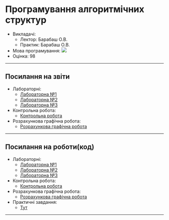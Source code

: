 <h1><b>Програмування алгоритмічних структур</b></h1>
 <p>
 <ul> 
  <li>Викладачі:<ul>
    <li>Лектор: Барабаш О.В.</li>
    <li>Практик: Барабаш О.В.</li>
    </ul> </li>
  <li>Мова програмування: <img src="https://img.shields.io/badge/Java-%23ED8B00.svg?style=flat&logo=coffeescript&logoColor=white"></li>
  <li>Оцінка: 98</li>
  </ul>
  </p>
  
  ---
  
  <h2>Посилання на звіти</h2>
   <p>
 <ul> 
  <li>Лабораторні:<ul>
    <li><a href="https://github.com/karkuh/KPI_works/blob/master/1_sem/programming_of_algorithmic_structures/Reports/%D0%9B%D0%A0-1_%D0%A2%D0%A0-12_%D0%9A%D0%B0%D1%80%D0%BA%D1%83%D1%88%D0%B5%D0%B2%D1%81%D1%8C%D0%BA%D0%B8%D0%B9_%D0%9F%D0%90%D0%A1.docx">Лабораторна №1</a></li>
    <li><a href="https://github.com/karkuh/KPI_works/blob/master/1_sem/programming_of_algorithmic_structures/Reports/%D0%9B%D0%A0-2_%D0%A2%D0%A0-12_%D0%9A%D0%B0%D1%80%D0%BA%D1%83%D1%88%D0%B5%D0%B2%D1%81%D1%8C%D0%BA%D0%B8%D0%B9_%D0%9F%D0%90%D0%A1.docx">Лабораторна №2</a></li>
    <li><a href="https://github.com/karkuh/KPI_works/blob/master/1_sem/programming_of_algorithmic_structures/Reports/%D0%9B%D0%A0-3_%D0%A2%D0%A0-12_%D0%9A%D0%B0%D1%80%D0%BA%D1%83%D1%88%D0%B5%D0%B2%D1%81%D1%8C%D0%BA%D0%B8%D0%B9_%D0%9F%D0%90%D0%A1.docx">Лабораторна №3</a></li>
   </ul> </li>
   
   <li>Контрольна робота:<ul>
    <li><a href="https://github.com/karkuh/KPI_works/blob/master/1_sem/programming_of_algorithmic_structures/Reports/%D0%9A%D0%A0_%D0%A2%D0%A0-12_%D0%9A%D0%B0%D1%80%D0%BA%D1%83%D1%88%D0%B5%D0%B2%D1%81%D1%8C%D0%BA%D0%B8%D0%B9_%D0%9F%D0%90%D0%A1.docx">Контрольна робота</a></li>
     </ul></li>
   <li>Розрахункова графічна робота:<ul>
    <li><a href="https://github.com/karkuh/KPI_works/blob/master/1_sem/programming_of_algorithmic_structures/Reports/%D0%A0%D0%93%D0%A0_%D0%A2%D0%A0-12_%D0%9A%D0%B0%D1%80%D0%BA%D1%83%D1%88%D0%B5%D0%B2%D1%81%D1%8C%D0%BA%D0%B8%D0%B9_%D0%9F%D0%90%D0%A1.docx">Розрахункова графічна робота</a></li>
     </ul></li>
   
  </ul>
  </p>
  
  ---
  
  <h2>Посилання на роботи(код)</h2>
   <p>
 <ul> 
  <li>Лабораторні:<ul>
    <li><a href="https://github.com/karkuh/KPI_works/tree/master/1_sem/programming_of_algorithmic_structures/Works/LR/Lr1">Лабораторна №1</a></li>
    <li><a href="https://github.com/karkuh/KPI_works/tree/master/1_sem/programming_of_algorithmic_structures/Works/LR/Lr2">Лабораторна №2</a></li>
    <li><a href="https://github.com/karkuh/KPI_works/tree/master/1_sem/programming_of_algorithmic_structures/Works/LR/Lr3">Лабораторна №3</a></li>
    </ul> </li>
   
   <li>Контрольна робота:<ul>
    <li><a href="https://github.com/karkuh/KPI_works/tree/master/1_sem/programming_of_algorithmic_structures/Works/Kr">Контрольна робота</a></li>
     </ul></li>
   <li>Розрахункова графічна робота:<ul>
    <li><a href="https://github.com/karkuh/KPI_works/tree/master/1_sem/programming_of_algorithmic_structures/Works/RgrTr12Kark">Розрахункова графічна робота</a></li>
     </ul></li>
      <li>Практичні завдання:<ul>
    <li><a href="https://github.com/karkuh/KPI_works/tree/master/1_sem/programming_of_algorithmic_structures/Works/PR">Тут</a></li>
     </ul></li>
   
  </ul>
  </p>
  
  ---
